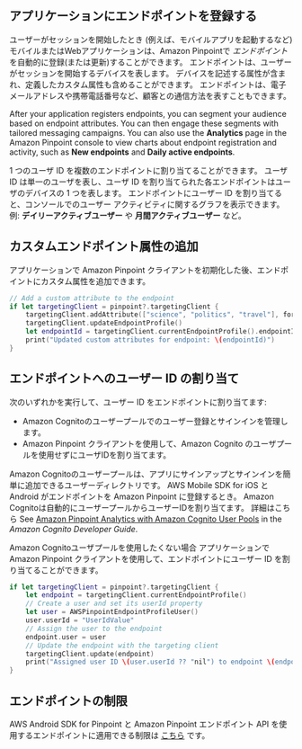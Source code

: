 ## アプリケーションにエンドポイントを登録する

ユーザーがセッションを開始したとき (例えば、モバイルアプリを起動するなど) モバイルまたはWebアプリケーションは、Amazon Pinpointで _エンドポイント_ を自動的に登録(または更新)することができます。 エンドポイントは、ユーザーがセッションを開始するデバイスを表します。 デバイスを記述する属性が含まれ、定義したカスタム属性も含めることができます。 エンドポイントは、電子メールアドレスや携帯電話番号など、顧客との通信方法を表すこともできます。

After your application registers endpoints, you can segment your audience based on endpoint attributes. You can then engage these segments with tailored messaging campaigns. You can also use the **Analytics** page in the Amazon Pinpoint console to view charts about endpoint registration and activity, such as **New endpoints** and **Daily active endpoints**.

1 つのユーザ ID を複数のエンドポイントに割り当てることができます。 ユーザ ID は単一のユーザを表し、ユーザ ID を割り当てられた各エンドポイントはユーザのデバイスの 1 つを表します。 エンドポイントにユーザー ID を割り当てると、コンソールでのユーザー アクティビティに関するグラフを表示できます。 例: **デイリーアクティブユーザー** や **月間アクティブユーザー** など。

## カスタムエンドポイント属性の追加

アプリケーションで Amazon Pinpoint クライアントを初期化した後、エンドポイントにカスタム属性を追加できます。

```swift
// Add a custom attribute to the endpoint
if let targetingClient = pinpoint?.targetingClient {
    targetingClient.addAttribute(["science", "politics", "travel"], forKey: "interests")
    targetingClient.updateEndpointProfile()
    let endpointId = targetingClient.currentEndpointProfile().endpointId
    print("Updated custom attributes for endpoint: \(endpointId)")
}
```

## エンドポイントへのユーザー ID の割り当て

次のいずれかを実行して、ユーザー ID をエンドポイントに割り当てます:

* Amazon Cognitoのユーザープールでのユーザー登録とサインインを管理します。
* Amazon Pinpoint クライアントを使用して、Amazon Cognito のユーザプールを使用せずにユーザIDを割り当てます。

Amazon Cognitoのユーザープールは、アプリにサインアップとサインインを簡単に追加できるユーザーディレクトリです。 AWS Mobile SDK for iOS と Android がエンドポイントを Amazon Pinpoint に登録するとき。 Amazon Cognitoは自動的にユーザープールからユーザーIDを割り当てます。 詳細はこちら See [Amazon Pinpoint Analytics with Amazon Cognito User Pools](https://docs.aws.amazon.com/cognito/latest/developerguide/cognito-user-pools-pinpoint-integration.html) in the _Amazon Cognito Developer Guide_.

Amazon Cognitoユーザプールを使用したくない場合 アプリケーションで Amazon Pinpoint クライアントを使用して、エンドポイントにユーザー ID を割り当てることができます。

```swift
if let targetingClient = pinpoint?.targetingClient {
    let endpoint = targetingClient.currentEndpointProfile()
    // Create a user and set its userId property
    let user = AWSPinpointEndpointProfileUser()
    user.userId = "UserIdValue"
    // Assign the user to the endpoint
    endpoint.user = user
    // Update the endpoint with the targeting client
    targetingClient.update(endpoint)
    print("Assigned user ID \(user.userId ?? "nil") to endpoint \(endpoint.endpointId)")
}
```

## エンドポイントの制限

AWS Android SDK for Pinpoint と Amazon Pinpoint エンドポイント API を使用するエンドポイントに適用できる制限は [こちら](https://docs.aws.amazon.com/pinpoint/latest/developerguide/limits.html#limits-endpoint) です。

